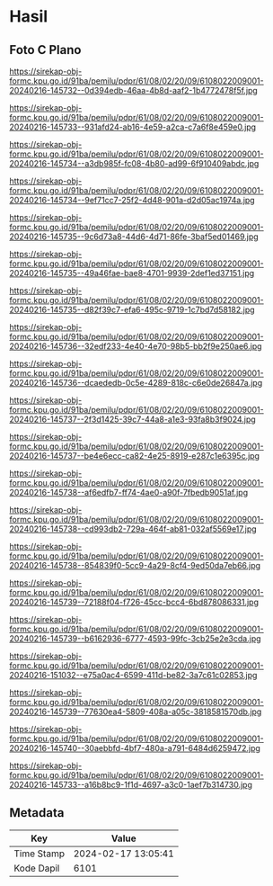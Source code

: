 # Hasil

## Foto C Plano

https://sirekap-obj-formc.kpu.go.id/91ba/pemilu/pdpr/61/08/02/20/09/6108022009001-20240216-145732--0d394edb-46aa-4b8d-aaf2-1b4772478f5f.jpg

https://sirekap-obj-formc.kpu.go.id/91ba/pemilu/pdpr/61/08/02/20/09/6108022009001-20240216-145733--931afd24-ab16-4e59-a2ca-c7a6f8e459e0.jpg

https://sirekap-obj-formc.kpu.go.id/91ba/pemilu/pdpr/61/08/02/20/09/6108022009001-20240216-145734--a3db985f-fc08-4b80-ad99-6f910409abdc.jpg

https://sirekap-obj-formc.kpu.go.id/91ba/pemilu/pdpr/61/08/02/20/09/6108022009001-20240216-145734--9ef71cc7-25f2-4d48-901a-d2d05ac1974a.jpg

https://sirekap-obj-formc.kpu.go.id/91ba/pemilu/pdpr/61/08/02/20/09/6108022009001-20240216-145735--9c6d73a8-44d6-4d71-86fe-3baf5ed01469.jpg

https://sirekap-obj-formc.kpu.go.id/91ba/pemilu/pdpr/61/08/02/20/09/6108022009001-20240216-145735--49a46fae-bae8-4701-9939-2def1ed37151.jpg

https://sirekap-obj-formc.kpu.go.id/91ba/pemilu/pdpr/61/08/02/20/09/6108022009001-20240216-145735--d82f39c7-efa6-495c-9719-1c7bd7d58182.jpg

https://sirekap-obj-formc.kpu.go.id/91ba/pemilu/pdpr/61/08/02/20/09/6108022009001-20240216-145736--32edf233-4e40-4e70-98b5-bb2f9e250ae6.jpg

https://sirekap-obj-formc.kpu.go.id/91ba/pemilu/pdpr/61/08/02/20/09/6108022009001-20240216-145736--dcaededb-0c5e-4289-818c-c6e0de26847a.jpg

https://sirekap-obj-formc.kpu.go.id/91ba/pemilu/pdpr/61/08/02/20/09/6108022009001-20240216-145737--2f3d1425-39c7-44a8-a1e3-93fa8b3f9024.jpg

https://sirekap-obj-formc.kpu.go.id/91ba/pemilu/pdpr/61/08/02/20/09/6108022009001-20240216-145737--be4e6ecc-ca82-4e25-8919-e287c1e6395c.jpg

https://sirekap-obj-formc.kpu.go.id/91ba/pemilu/pdpr/61/08/02/20/09/6108022009001-20240216-145738--af6edfb7-ff74-4ae0-a90f-7fbedb9051af.jpg

https://sirekap-obj-formc.kpu.go.id/91ba/pemilu/pdpr/61/08/02/20/09/6108022009001-20240216-145738--cd993db2-729a-464f-ab81-032af5569e17.jpg

https://sirekap-obj-formc.kpu.go.id/91ba/pemilu/pdpr/61/08/02/20/09/6108022009001-20240216-145738--854839f0-5cc9-4a29-8cf4-9ed50da7eb66.jpg

https://sirekap-obj-formc.kpu.go.id/91ba/pemilu/pdpr/61/08/02/20/09/6108022009001-20240216-145739--72188f04-f726-45cc-bcc4-6bd878086331.jpg

https://sirekap-obj-formc.kpu.go.id/91ba/pemilu/pdpr/61/08/02/20/09/6108022009001-20240216-145739--b6162936-6777-4593-99fc-3cb25e2e3cda.jpg

https://sirekap-obj-formc.kpu.go.id/91ba/pemilu/pdpr/61/08/02/20/09/6108022009001-20240216-151032--e75a0ac4-6599-411d-be82-3a7c61c02853.jpg

https://sirekap-obj-formc.kpu.go.id/91ba/pemilu/pdpr/61/08/02/20/09/6108022009001-20240216-145739--77630ea4-5809-408a-a05c-3818581570db.jpg

https://sirekap-obj-formc.kpu.go.id/91ba/pemilu/pdpr/61/08/02/20/09/6108022009001-20240216-145740--30aebbfd-4bf7-480a-a791-6484d6259472.jpg

https://sirekap-obj-formc.kpu.go.id/91ba/pemilu/pdpr/61/08/02/20/09/6108022009001-20240216-145733--a16b8bc9-1f1d-4697-a3c0-1aef7b314730.jpg


## Metadata

| Key        | Value               |
| ---------- | ------------------- |
| Time Stamp | 2024-02-17 13:05:41 |
| Kode Dapil | 6101                |



